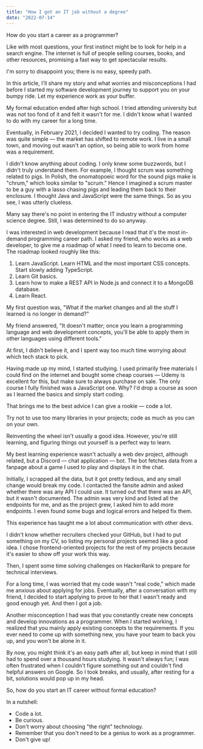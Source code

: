 ```yaml
---
title: "How I got an IT job without a degree"
date: "2022-07-14"
---
```


How do you start a career as a programmer?

Like with most questions, your first instinct might be to look for help in a search engine. The internet is full of people selling courses, books, and other resources, promising a fast way to get spectacular results.

I'm sorry to disappoint you; there is no easy, speedy path.

In this article, I'll share my story and what worries and misconceptions I had before I started my software development journey to support you on your bumpy ride. Let my experience work as your buffer.

My formal education ended after high school. I tried attending university but was not too fond of it and felt it wasn't for me. I didn't know what I wanted to do with my career for a long time.

Eventually, in February 2021, I decided I wanted to try coding. The reason was quite simple — the market has shifted to remote work. I live in a small town, and moving out wasn't an option, so being able to work from home was a requirement.

I didn't know anything about coding. I only knew some buzzwords, but I didn't truly understand them. For example, I thought scrum was something related to pigs. In Polish, the onomatopoeic word for the sound pigs make is "chrum," which looks similar to "scrum." Hence I imagined a scrum master to be a guy with a lasso chasing pigs and leading them back to their enclosure. I thought Java and JavaScript were the same things. So as you see, I was utterly clueless.

Many say there's no point in entering the IT industry without a computer science degree. Still, I was determined to do so anyway.

I was interested in web development because I read that it's the most in-demand programming career path. I asked my friend, who works as a web developer, to give me a roadmap of what I need to learn to become one. The roadmap looked roughly like this:

1. Learn JavaScript. Learn HTML and the most important CSS concepts. Start slowly adding TypeScript.
2. Learn Git basics.
3. Learn how to make a REST API in Node.js and connect it to a MongoDB database.
4. Learn React.

My first question was, "What if the market changes and all the stuff I learned is no longer in demand?"

My friend answered, "It doesn't matter; once you learn a programming language and web development concepts, you'll be able to apply them in other languages using different tools."

At first, I didn't believe it, and I spent way too much time worrying about which tech stack to pick.

Having made up my mind, I started studying. I used primarily free materials I could find on the internet and bought some cheap courses — Udemy is excellent for this, but make sure to always purchase on sale. The only course I fully finished was a JavaScript one. Why? I'd drop a course as soon as I learned the basics and simply start coding.

That brings me to the best advice I can give a rookie — code a lot.

Try not to use too many libraries in your projects; code as much as you can on your own.

Reinventing the wheel isn't usually a good idea. However, you're still learning, and figuring things out yourself is a perfect way to learn.

My best learning experience wasn't actually a web dev project, although related, but a Discord — chat application — bot. The bot fetches data from a fanpage about a game I used to play and displays it in the chat.

Initially, I scrapped all the data, but it got pretty tedious, and any small change would break my code. I contacted the fansite admin and asked whether there was any API I could use. It turned out that there was an API, but it wasn't documented. The admin was very kind and listed all the endpoints for me, and as the project grew, I asked him to add more endpoints. I even found some bugs and logical errors and helped fix them.

This experience has taught me a lot about communication with other devs.

I didn't know whether recruiters checked your GitHub, but I had to put something on my CV, so listing my personal projects seemed like a good idea. I chose frontend-oriented projects for the rest of my projects because it's easier to show off your work this way.

Then, I spent some time solving challenges on HackerRank to prepare for technical interviews.

For a long time, I was worried that my code wasn't "real code," which made me anxious about applying for jobs. Eventually, after a conversation with my friend, I decided to start applying to prove to her that I wasn't ready and good enough yet. And then I got a job.

Another misconception I had was that you constantly create new concepts and develop innovations as a programmer. When I started working, I realized that you mainly apply existing concepts to the requirements. If you ever need to come up with something new, you have your team to back you up, and you won't be alone in it.

By now, you might think it's an easy path after all, but keep in mind that I still had to spend over a thousand hours studying. It wasn't always fun; I was often frustrated when I couldn't figure something out and couldn't find helpful answers on Google. So I took breaks, and usually, after resting for a bit, solutions would pop up in my head.

So, how do you start an IT career without formal education?

In a nutshell:

- Code a lot.
- Be curious.
- Don't worry about choosing "the right" technology.
- Remember that you don't need to be a genius to work as a programmer.
- Don't give up!
